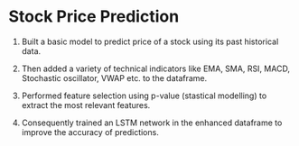 
# Stock Price Prediction

1. Built a basic model to predict price of a stock using its past historical data.

2. Then added a variety of technical indicators like EMA, SMA, RSI, MACD, Stochastic oscillator, VWAP etc. to the dataframe.

3. Performed feature selection using p-value (stastical modelling) to extract the most relevant features.

4. Consequently trained an LSTM network in the enhanced dataframe to improve the accuracy of predictions.
